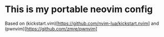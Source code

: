 # This is my portable neovim config

Based on (kickstart.vim)[https://github.com/nvim-lua/kickstart.nvim] and (pwnvim)[https://github.com/zmre/pwnvim]

